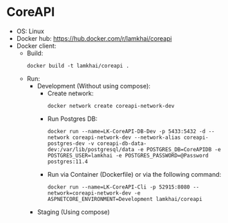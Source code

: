 # CoreAPI
- OS: Linux
- Docker hub: https://hub.docker.com/r/lamkhai/coreapi
- Docker client:
  - Build:
	```
	docker build -t lamkhai/coreapi .
	```
  - Run:
	- Development (Without using compose):
	  - Create network:
		```
	    docker network create coreapi-network-dev
	    ```
	  - Run Postgres DB:
	    ```
	    docker run --name=LK-CoreAPI-DB-Dev -p 5433:5432 -d --network coreapi-network-dev --network-alias coreapi-postgres-dev -v coreapi-db-data-dev:/var/lib/postgresql/data -e POSTGRES_DB=CoreAPIDB -e POSTGRES_USER=lamkhai -e POSTGRES_PASSWORD=@Password postgres:11.4
	    ```
	  - Run via Container (Dockerfile) or via the following command:
		```
		docker run --name=LK-CoreAPI-Cli -p 52915:8080 --network=coreapi-network-dev -e ASPNETCORE_ENVIRONMENT=Development lamkhai/coreapi
		``` 
	- Staging (Using compose)